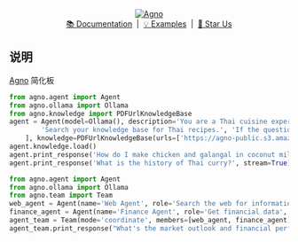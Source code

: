 <div align='center' id='top'>
  <a href='https://docs.agno.com'>
    <picture>
      <source media='(prefers-color-scheme: dark)' srcset='https://agno-public.s3.us-east-1.amazonaws.com/assets/logo-dark.svg'>
      <source media='(prefers-color-scheme: light)' srcset='https://agno-public.s3.us-east-1.amazonaws.com/assets/logo-light.svg'>
      <img src='https://agno-public.s3.us-east-1.amazonaws.com/assets/logo-light.svg' alt='Agno'>
    </picture>
  </a>
</div>
<div align='center'>
  <a href='https://docs.agno.com'>📚 Documentation</a> &nbsp;|&nbsp;
  <a href='https://docs.agno.com/examples/introduction'>💡 Examples</a> &nbsp;|&nbsp;
  <a href='https://github.com/agno-agi/agno/stargazers'>🌟 Star Us</a>
</div>

## 说明
[Agno](https://docs.agno.com) 简化板


```python
from agno.agent import Agent
from agno.ollama import Ollama
from agno.knowledge import PDFUrlKnowledgeBase
agent = Agent(model=Ollama(), description='You are a Thai cuisine expert!', instructions=[
        'Search your knowledge base for Thai recipes.', 'If the question is better suited for the web, search the web to fill in gaps.', 'Prefer the information in your knowledge base over the web results.'
    ], knowledge=PDFUrlKnowledgeBase(urls=['https://agno-public.s3.amazonaws.com/recipes/ThaiRecipes.pdf']), tools=[lambda x: 'hello'], show_tool_calls=True, markdown=True)
agent.knowledge.load()
agent.print_response('How do I make chicken and galangal in coconut milk soup', stream=True)
agent.print_response('What is the history of Thai curry?', stream=True)
```
```python
from agno.agent import Agent
from agno.ollama import Ollama
from agno.team import Team
web_agent = Agent(name='Web Agent', role='Search the web for information', model=Ollama(), tools=[], instructions='Always include sources', show_tool_calls=True, markdown=True)
finance_agent = Agent(name='Finance Agent', role='Get financial data', model=Ollama(), tools=[], instructions='Use tables to display data', show_tool_calls=True, markdown=True)
agent_team = Team(mode='coordinate', members=[web_agent, finance_agent], model=Ollama(), success_criteria='A comprehensive financial news report with clear sections and data-driven insights.', instructions=['Always include sources', 'Use tables to display data'], show_tool_calls=True, markdown=True)
agent_team.print_response("What's the market outlook and financial performance of AI semiconductor companies?", stream=True)
```
